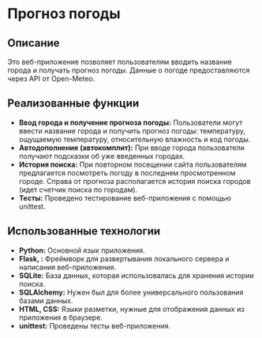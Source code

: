 # Прогноз погоды

## Описание
Это веб-приложение позволяет пользователям вводить название города и получать прогноз погоды. Данные о погоде предоставляются через API от Open-Meteo.

## Реализованные функции
- **Ввод города и получение прогноза погоды:** Пользователи могут ввести название города и получить прогноз погоды: температуру, ощущаемую температуру, относительную влажность и код погоды.
- **Автодополнение (автокомплит):** При вводе города пользователи получают подсказки об уже введенных городах.
- **История поиска:** При повторном посещении сайта пользователям предлагается посмотреть погоду в последнем просмотренном городе. Справа от прогноза располагается история поиска городов (идет счетчик поиска по городам).
- **Тесты:** Проведено тестирование веб-приложения с помощью unittest.

## Использованные технологии
- **Python:** Основной язык приложения.
- **Flask, :** Фреймворк для развертывания локального сервера и написания веб-приложения.
- **SQLite:** База данных, которая использовалась для хранения истории поиска.
- **SQLAlchemy:** Нужен был для более универсального пользования базами данных.
- **HTML, CSS:** Языки разметки, нужные для отображения данных из приложения в браузере.
- **unittest:** Проведены тесты веб-приложения.
